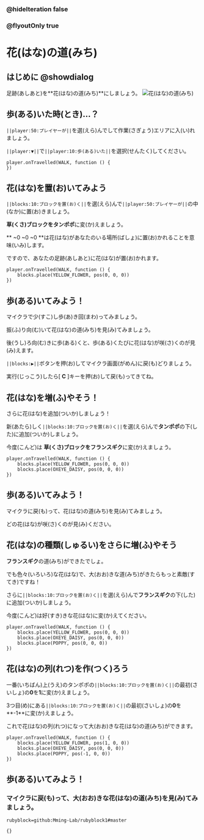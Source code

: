 ### @hideIteration false
### @flyoutOnly true

# 花(はな)の道(みち)

## はじめに @showdialog
足跡(あしあと)を**花(はな)の道(みち)**にしましょう。
![花(はな)の道(みち)](https://yutari-club.github.io/mctuto/web/02_SuperPower/01_FlowerTrail.gif)


## 歩(ある)いた時(とき)…？
``||player:50:プレイヤーが||``を選(えら)んでして作業(さぎょう)エリアに入(い)れましょう。

``||player:▼||``で``||player:10:歩(ある)いた||``を選択(せんたく)してください。

```blocks
player.onTravelled(WALK, function () {
})
```

## 花(はな)を置(お)いてみよう
``||blocks:10:ブロックを置(お)く||``を選(えら)んで``||player:50:プレイヤーが||``の中(なか)に置(お)きましょう。

**草(くさ)**ブロックを**タンポポ**に変(か)えましょう。

** ~0 ~0 ~0 **は花(はな)があなたのいる場所(ばしょ)に置(お)かれることを意味(いみ)します。

ですので、あなたの足跡(あしあと)に花(はな)が置(お)かれます。

```blocks
player.onTravelled(WALK, function () {
    blocks.place(YELLOW_FLOWER, pos(0, 0, 0))
})
```
## 歩(ある)いてみよう！
マイクラで少(すこ)し歩(あ)き回(まわ)ってみましょう。

振(ふ)り向(む)いて花(はな)の道(みち)を見(み)てみましょう。

後(うし)ろ向(む)きに歩(ある)くと、歩(ある)くたびに花(はな)が咲(さ)くのが見(み)えます。

``||blocks:▶||``ボタンを押(お)してマイクラ画面(がめん)に戻(も)どりましょう。

実行(じっこう)したら[ **C** ]キーを押(お)して戻(も)ってきてね。

## 花(はな)を増(ふ)やそう！
さらに花(はな)を追加(ついか)しましょう！

新(あたら)しく``||blocks:10:ブロックを置(お)く||``を選(えら)んで**タンポポ**の下(した)に追加(ついか)しましょう。

今度(こんど)は **草(くさ)**ブロックを**フランスギク**に変(か)えましょう。

```blocks
player.onTravelled(WALK, function () {
    blocks.place(YELLOW_FLOWER, pos(0, 0, 0))
    blocks.place(OXEYE_DAISY, pos(0, 0, 0))
})
```


##  歩(ある)いてみよう！
マイクラに戻(も)って、花(はな)の道(みち)を見(み)てみましょう。

どの花(はな)が咲(さ)くのが見(み)ください。


## 花(はな)の種類(しゅるい)をさらに増(ふ)やそう
**フランスギク**の道(みち)ができたでしょ。

でも色々(いろいろ)な花(はな)で、大(おお)きな道(みち)がきたらもっと素敵(すてき)ですね！

さらに``||blocks:10:ブロックを置(お)く||``を選(えら)んで**フランスギク**の下(した)に追加(ついか)しましょう。

今度(こんど)は好(すき)きな花(はな)に変(か)えてください。

```blocks
player.onTravelled(WALK, function () {
    blocks.place(YELLOW_FLOWER, pos(0, 0, 0))
    blocks.place(OXEYE_DAISY, pos(0, 0, 0))
    blocks.place(POPPY, pos(0, 0, 0))
})
```

## 花(はな)の列(れつ)を作(つく)ろう
一番(いちばん)上(うえ)のタンポポの``||blocks:10:ブロックを置(お)く||``の最初(さいしょ)の**0**を**1**に変(か)えましょう。

3つ目(め)にある``||blocks:10:ブロックを置(お)く||``の最初(さいしょ)の**0**を**-1**に変(か)えましょう。

これで花(はな)の列(れつ)になって大(おお)きな花(はな)の道(みち)ができます。

```blocks
player.onTravelled(WALK, function () {
    blocks.place(YELLOW_FLOWER, pos(1, 0, 0))
    blocks.place(OXEYE_DAISY, pos(0, 0, 0))
    blocks.place(POPPY, pos(-1, 0, 0))
})
```

##  歩(ある)いてみよう！
### マイクラに戻(も)って、大(おお)きな花(はな)の道(みち)を見(み)てみましょう。

```package
rubyblock=github:Mming-Lab/rubyblock1#master
```
```template
{}
```